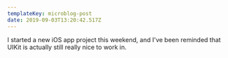 ```yaml
---
templateKey: microblog-post
date: 2019-09-03T13:20:42.517Z
---
```


I started a new iOS app project this weekend, and I've been reminded that UIKit is actually still really nice to work in.

